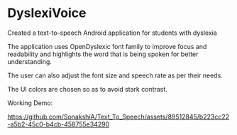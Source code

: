 # DyslexiVoice
Created a text-to-speech Android application for students with dyslexia

The application uses OpenDyslexic font family to improve focus and readability and highlights the word that is being spoken for better understanding.

The user can also adjust the font size and speech rate as per their needs.

The UI colors are chosen so as to avoid stark contrast.

Working Demo:

https://github.com/SonakshiA/Text_To_Speech/assets/89512845/b223cc22-a5b2-45c0-b4cb-458755e34290

